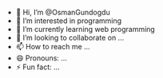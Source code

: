 - 👋 Hi, I’m @OsmanGundogdu
- 👀 I’m interested in programming
- 🌱 I’m currently learning web programming
- 💞️ I’m looking to collaborate on ...
- 📫 How to reach me ...
- 😄 Pronouns: ...
- ⚡ Fun fact: ...

<!---
OsmanGundogdu/OsmanGundogdu is a ✨ special ✨ repository because its `README.md` (this file) appears on your GitHub profile.
You can click the Preview link to take a look at your changes.
--->
